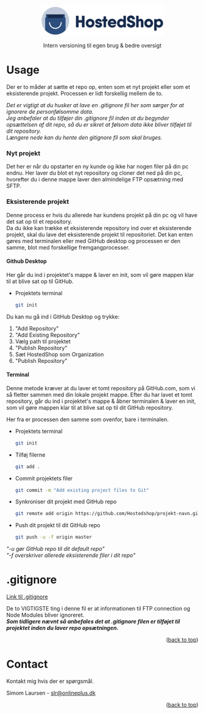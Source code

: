 <a name="readme-top"></a>

<!-- [![Forks][forks-shield]][forks-url]
[![Stargazers][stars-shield]][stars-url]
[![Issues][issues-shield]][issues-url]
[![MIT License][license-shield]][license-url]
[![LinkedIn][linkedin-shield]][linkedin-url] -->

<!-- PROJECT LOGO -->
<br />
<div align="center">
  <a href="https://github.com/HostedShop">
    <img src="images/5BI1fI4.png" alt="Logo" width="auto" height="80">
  </a>

  <!-- <h3 align="center">Hostedshop</h3> -->

  <p align="center">
    Intern versioning til egen brug & bedre oversigt
  </p>
</div>

<!-- USAGE -->

# Usage

Der er to måder at sætte et repo op, enten som et nyt projekt eller som et eksisterende projekt. Processen er lidt forskellig mellem de to.

_Det er vigtigt at du husker at lave en .gitignore fil her som sørger for at ignorere de personfølsomme data.
<br>
Jeg anbefaler at du tilføjer din .gitignore fil inden at du begynder opsættelsen af dit repo, så du er sikret at følsom data ikke bliver tilføjet til dit repository.
<br>
Længere nede kan du hente den gitignore fil som skal bruges._

### Nyt projekt

Det her er når du opstarter en ny kunde og ikke har nogen filer på din pc endnu. Her laver du blot et nyt repository og cloner det ned på din pc, hvorefter du i denne mappe laver den almindelige FTP opsætning med SFTP.

### Eksisterende projekt

Denne process er hvis du allerede har kundens projekt på din pc og vil have det sat op til et repository.
<br>
Da du ikke kan trække et eksisterende repository ind over et eksisterende projekt, skal du lave det eksisterende projekt til repositoriet.
Det kan enten gøres med terminalen eller med GitHub desktop og processen er den samme, blot med forskellige fremgangprocesser.

#### Github Desktop

Her går du ind i projektet's mappe & laver en init, som vil gøre mappen klar til at blive sat op til GitHub.

- Projektets terminal
  ```sh
  git init
  ```

Du kan nu gå ind i GitHub Desktop og trykke:

1. "Add Repository"
2. "Add Existing Repository"
3. Vælg path til projektet
4. "Publish Repository"
5. Sæt HostedShop som Organization
6. "Publish Repository"

#### Terminal

Denne metode kræver at du laver et tomt repository på GitHub.com, som vi så fletter sammen med din lokale projekt mappe.
Efter du har lavet et tomt repository, går du ind i projektet's mappe & åbner terminalen & laver en init, som vil gøre mappen klar til at blive sat op til dit GitHub repository.

Her fra er processen den samme som ovenfor, bare i terminalen.

- Projektets terminal

  ```sh
  git init
  ```

- Tilføj filerne

  ```sh
  git add .
  ```

- Commit projektets filer

  ```sh
  git commit -m "Add existing project files to Git"
  ```

- Synkroniser dit projekt med GitHub repo

  ```sh
  git remote add origin https://github.com/Hostedshop/projekt-navn.git
  ```

- Push dit projekt til dit GitHub repo
  ```sh
  git push -u -f origin master
  ```

_"-u gør GitHub repo til dit default repo"
<br>
"-f overskriver allerede eksisterende filer i dit repo"_

# .gitignore

[Link til .gitignore](https://github.com/HostedShop/.githubblob/main/.gitignore)

De to VIGTIGSTE ting i denne fil er at informationen til FTP connection og Node Modules bliver ignoreret.
<br>
**_Som tidligere nævnt så anbefales det at .gitignore filen er tilføjet til projektet inden du laver repo opsætningen._**

<p align="right">(<a href="#readme-top">back to top</a>)</p>

<!-- CONTACT -->

# Contact

Kontakt mig hvis der er spørgsmål.

Simom Laursen - slr@onlineplus.dk

<p align="right">(<a href="#readme-top">back to top</a>)</p>
